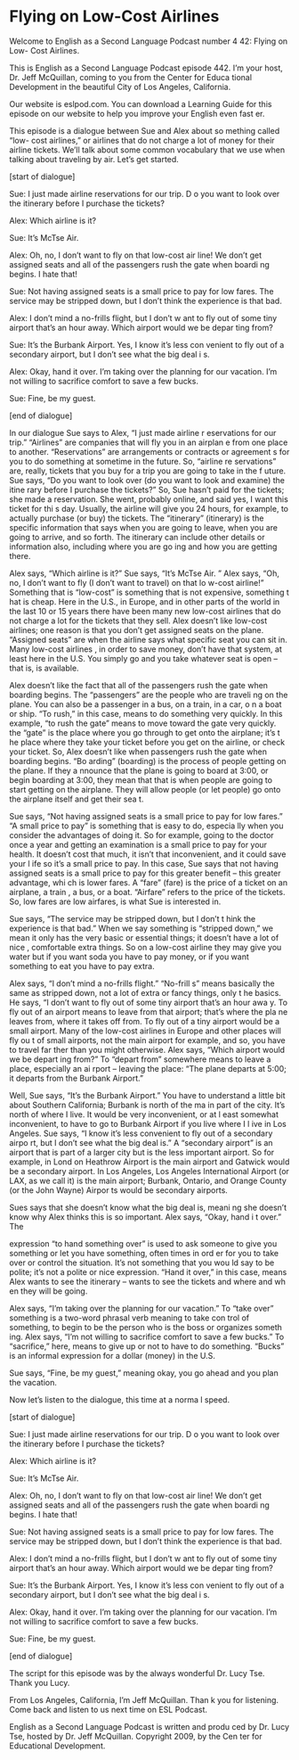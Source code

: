 # Flying on Low-Cost Airlines

Welcome to English as a Second Language Podcast number 4 42: Flying on Low- Cost Airlines.

This is English as a Second Language Podcast episode 442.  I’m your host, Dr. Jeff McQuillan, coming to you from the Center for Educa tional Development in the beautiful City of Los Angeles, California.

Our website is eslpod.com.  You can download a Learning Guide for this episode on our website to help you improve your English even fast er.

This episode is a dialogue between Sue and Alex about so mething called “low- cost airlines,” or airlines that do not charge a lot of money for their airline tickets. We’ll talk about some common vocabulary that we use when talking about traveling by air.  Let’s get started.

[start of dialogue]

Sue:  I just made airline reservations for our trip.  D o you want to look over the itinerary before I purchase the tickets?

Alex:  Which airline is it?

Sue:  It’s McTse Air.

Alex:  Oh, no, I don’t want to fly on that low-cost air line!  We don’t get assigned seats and all of the passengers rush the gate when boardi ng begins.  I hate that!

Sue:  Not having assigned seats is a small price to pay for low fares.  The service may be stripped down, but I don’t think the experience is that bad.

Alex:  I don’t mind a no-frills flight, but I don’t w ant to fly out of some tiny airport that’s an hour away.  Which airport would we be depar ting from?

Sue:  It’s the Burbank Airport.  Yes, I know it’s less con venient to fly out of a secondary airport, but I don’t see what the big deal i s.

Alex:  Okay, hand it over.  I’m taking over the planning for our vacation.  I’m not willing to sacrifice comfort to save a few bucks.

Sue:  Fine, be my guest.

 [end of dialogue]

In our dialogue Sue says to Alex, “I just made airline r eservations for our trip.” “Airlines” are companies that will fly you in an airplan e from one place to another. “Reservations” are arrangements or contracts or agreement s for you to do something at sometime in the future.  So, “airline re servations” are, really, tickets that you buy for a trip you are going to take in the f uture.  Sue says, “Do you want to look over (do you want to look and examine) the itine rary before I purchase the tickets?”  So, Sue hasn’t paid for the tickets; she made a  reservation.  She went, probably online, and said yes, I want this ticket for thi s day.  Usually, the airline will give you 24 hours, for example, to actually purchase (or buy) the tickets.  The “itinerary” (itinerary) is the specific information that says when you are going to leave, when you are going to arrive, and so forth.  The  itinerary can include other details or information also, including where you are go ing and how you are getting there.

Alex says, “Which airline is it?”  Sue says, “It’s McTse Air. ”  Alex says, “Oh, no, I don’t want to fly (I don’t want to travel) on that lo w-cost airline!”  Something that is “low-cost” is something that is not expensive, something t hat is cheap.  Here in the U.S., in Europe, and in other parts of the world  in the last 10 or 15 years there have been many new low-cost airlines that do not charge a lot for the tickets that they sell.  Alex doesn’t like low-cost airlines;  one reason is that you don’t get assigned seats on the plane.  “Assigned seats” are when the airline says what specific seat you can sit in.  Many low-cost airlines , in order to save money, don’t have that system, at least here in the U.S.  You simply go and you take whatever seat is open – that is, is available.

Alex doesn’t like the fact that all of the passengers rush  the gate when boarding begins.  The “passengers” are the people who are traveli ng on the plane.  You can also be a passenger in a bus, on a train, in a car, o n a boat or ship.  “To rush,” in this case, means to do something very quickly.  In this example, “to rush the gate” means to move toward the gate very quickly.  the “gate” is the place where you go through to get onto the airplane; it’s t he place where they take your ticket before you get on the airline, or check your ticket.   So, Alex doesn’t like when passengers rush the gate when boarding begins.  “Bo arding” (boarding) is the process of people getting on the plane.  If they a nnounce that the plane is going to board at 3:00, or begin boarding at 3:00, they mean that that is when people are going to start getting on the airplane.  They will allow people (or let people) go onto the airplane itself and get their sea t.

 Sue says, “Not having assigned seats is a small price to pay for low fares.”  “A small price to pay” is something that is easy to do, especia lly when you consider the advantages of doing it.  So for example, going to the doctor once a year and getting an examination is a small price to pay for your health.  It doesn’t cost that much, it isn’t that inconvenient, and it could save your l ife so it’s a small price to pay.  In this case, Sue says that not having assigned seats is a small price to pay for this greater benefit – this greater advantage, whi ch is lower fares.  A “fare” (fare) is the price of a ticket on an airplane, a train , a bus, or a boat.  “Airfare” refers to the price of the tickets.  So, low fares are low airfares, is what Sue is interested in.

Sue says, “The service may be stripped down, but I don’t t hink the experience is that bad.”  When we say something is “stripped down,” we  mean it only has the very basic or essential things; it doesn’t have a lot of nice , comfortable extra things.  So on a low-cost airline they may give you water but if you want soda you have to pay money, or if you want something to eat you  have to pay extra.

Alex says, “I don’t mind a no-frills flight.”  “No-frill s” means basically the same as stripped down, not a lot of extra or fancy things, only t he basics.  He says, “I don’t want to fly out of some tiny airport that’s an hour awa y.  To fly out of an airport means to leave from that airport; that’s where the pla ne leaves from, where it takes off from.  To fly out of a tiny airport would be a small airport.  Many of the low-cost airlines in Europe and other places will fly ou t of small airports, not the main airport for example, and so, you have to travel far ther than you might otherwise.  Alex says, “Which airport would we be depart ing from?”  To “depart from” somewhere means to leave a place, especially an ai rport – leaving the place: “The plane departs at 5:00; it departs from the  Burbank Airport.”

Well, Sue says, “It’s the Burbank Airport.”  You have to understand a little bit about Southern California; Burbank is north of the ma in part of the city.  It’s north of where I live.  It would be very inconvenient, or at l east somewhat inconvenient, to have to go to Burbank Airport if you live where I l ive in Los Angeles.  Sue says, “I know it’s less convenient to fly out of a secondary airpo rt, but I don’t see what the big deal is.”  A “secondary airport” is an airport that is part of a larger city but is the less important airport.  So for example, in Lond on Heathrow Airport is the main airport and Gatwick would be a secondary airport.  In Los Angeles, Los Angeles International Airport (or LAX, as we call it)  is the main airport; Burbank, Ontario, and Orange County (or the John Wayne) Airpor ts would be secondary airports.

Sues says that she doesn’t know what the big deal is, meani ng she doesn’t know why Alex thinks this is so important.  Alex says, “Okay, hand i t over.”  The

 expression “to hand something over” is used to ask someone to  give you something or let you have something, often times in ord er for you to take over or control the situation.  It’s not something that you wou ld say to be polite; it’s not a polite or nice expression.  “Hand it over,” in this case,  means Alex wants to see the itinerary – wants to see the tickets and where and wh en they will be going.

Alex says, “I’m taking over the planning for our vacation.”   To “take over” something is a two-word phrasal verb meaning to take con trol of something, to begin to be the person who is the boss or organizes someth ing.  Alex says, “I’m not willing to sacrifice comfort to save a few bucks.”  To “sacrifice,” here, means to give up or not to have to do something.  “Bucks” is an  informal expression for a dollar (money) in the U.S.

Sue says, “Fine, be my guest,” meaning okay, you go ahead and you plan the vacation.

Now let’s listen to the dialogue, this time at a norma l speed.

[start of dialogue]

Sue:  I just made airline reservations for our trip.  D o you want to look over the itinerary before I purchase the tickets?

Alex:  Which airline is it?

Sue:  It’s McTse Air.

Alex:  Oh, no, I don’t want to fly on that low-cost air line!  We don’t get assigned seats and all of the passengers rush the gate when boardi ng begins.  I hate that!

Sue:  Not having assigned seats is a small price to pay for low fares.  The service may be stripped down, but I don’t think the experience is that bad.

Alex:  I don’t mind a no-frills flight, but I don’t w ant to fly out of some tiny airport that’s an hour away.  Which airport would we be depar ting from?

Sue:  It’s the Burbank Airport.  Yes, I know it’s less con venient to fly out of a secondary airport, but I don’t see what the big deal i s.

Alex:  Okay, hand it over.  I’m taking over the planning for our vacation.  I’m not willing to sacrifice comfort to save a few bucks.

 Sue:  Fine, be my guest.

[end of dialogue]

The script for this episode was by the always wonderful Dr.  Lucy Tse.  Thank you Lucy.

From Los Angeles, California, I’m Jeff McQuillan.  Than k you for listening.  Come back and listen to us next time on ESL Podcast.

English as a Second Language Podcast is written and produ ced by Dr. Lucy Tse, hosted by Dr. Jeff McQuillan.  Copyright 2009, by the Cen ter for Educational Development.

